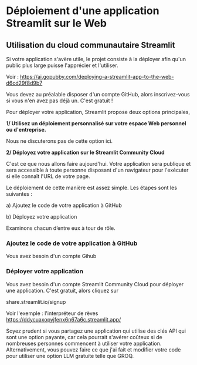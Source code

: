 # Déploiement d'une application Streamlit sur le Web
## Utilisation du cloud communautaire Streamlit

Si votre application s'avère utile, le projet consiste à la déployer afin qu'un public plus large puisse l'apprécier et l'utiliser.

Voir : https://ai.gopubby.com/deploying-a-streamlit-app-to-the-web-d6cd29f8d9b7

Vous devez au préalable disposer d'un compte GitHub, alors inscrivez-vous si vous n'en avez pas déjà un. C'est gratuit !

Pour déployer votre application, Streamlit propose deux options principales,

**1/ Utilisez un déploiement personnalisé sur votre espace Web personnel ou d'entreprise.**

Nous ne discuterons pas de cette option ici.

**2/ Déployez votre application sur le Streamlit Community Cloud**

C'est ce que nous allons faire aujourd'hui. Votre application sera publique et sera accessible à toute personne disposant d'un navigateur pour l'exécuter si elle connaît l'URL de votre page.

Le déploiement de cette manière est assez simple. Les étapes sont les suivantes :

a) Ajoutez le code de votre application à GitHub

b) Déployez votre application

Examinons chacun d’entre eux à tour de rôle.

### Ajoutez le code de votre application à GitHub
Vous avez besoin d'un compte Gihub

### Déployer votre application
Vous avez besoin d'un compte Streamlit Community Cloud pour déployer une application. C'est gratuit, alors cliquez sur

share.streamlit.io/signup

Voir l'exemple : l'interpréteur de rèves
https://ddycuaxopyjfenx6n67a6c.streamlit.app/

Soyez prudent si vous partagez une application qui utilise des clés API qui sont une option payante, car cela pourrait s'avérer coûteux si de nombreuses personnes commencent à utiliser votre application. Alternativement, vous pouvez faire ce que j'ai fait et modifier votre code pour utiliser une option LLM gratuite telle que GROQ.



